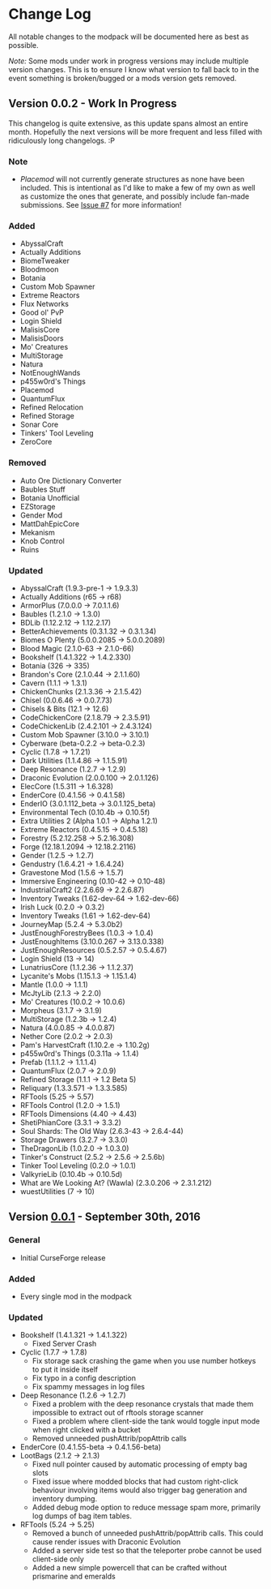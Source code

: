 # Change Log
All notable changes to the modpack will be documented here as best as possible.

*Note:* Some mods under work in progress versions may include multiple version changes. This is to ensure I know what version to fall back to in the event something is broken/bugged or a mods version gets removed.

## Version 0.0.2 - Work In Progress
This changelog is quite extensive, as this update spans almost an entire month. Hopefully the next versions will be more frequent and less filled with ridiculously long changelogs. :P

### Note
- *Placemod* will not currently generate structures as none have been included. This is intentional as I'd like to make a few of my own as well as customize the ones that generate, and possibly include fan-made submissions. See [Issue #7](https://github.com/xlxAciDxlx/AcidPak2/issues/7) for more information!

### Added
- AbyssalCraft
- Actually Additions
- BiomeTweaker
- Bloodmoon
- Botania
- Custom Mob Spawner
- Extreme Reactors
- Flux Networks
- Good ol' PvP
- Login Shield
- MalisisCore
- MalisisDoors
- Mo' Creatures
- MultiStorage
- Natura
- NotEnoughWands
- p455w0rd's Things
- Placemod
- QuantumFlux
- Refined Relocation
- Refined Storage
- Sonar Core
- Tinkers' Tool Leveling
- ZeroCore

### Removed
- Auto Ore Dictionary Converter
- Baubles Stuff
- Botania Unofficial
- EZStorage
- Gender Mod
- MattDahEpicCore
- Mekanism
- Knob Control
- Ruins

### Updated
- AbyssalCraft (1.9.3-pre-1 -> 1.9.3.3)
- Actually Additions (r65 -> r68)
- ArmorPlus (7.0.0.0 -> 7.0.1.1.6)
- Baubles (1.2.1.0 -> 1.3.0)
- BDLib (1.12.2.12 -> 1.12.2.17)
- BetterAchievements (0.3.1.32 -> 0.3.1.34)
- Biomes O Plenty (5.0.0.2085 -> 5.0.0.2089)
- Blood Magic (2.1.0-63 -> 2.1.0-66)
- Bookshelf (1.4.1.322 -> 1.4.2.330)
- Botania (326 -> 335)
- Brandon's Core (2.1.0.44 -> 2.1.1.60)
- Cavern (1.1.1 -> 1.3.1)
- ChickenChunks (2.1.3.36 -> 2.1.5.42)
- Chisel (0.0.6.46 -> 0.0.7.73)
- Chisels & Bits (12.1 -> 12.6)
- CodeChickenCore (2.1.8.79 -> 2.3.5.91)
- CodeChickenLib (2.4.2.101 -> 2.4.3.124)
- Custom Mob Spawner (3.10.0 -> 3.10.1)
- Cyberware (beta-0.2.2 -> beta-0.2.3)
- Cyclic (1.7.8 -> 1.7.21)
- Dark Utilities (1.1.4.86 -> 1.1.5.91)
- Deep Resonance (1.2.7 -> 1.2.9)
- Draconic Evolution (2.0.0.100 -> 2.0.1.126)
- ElecCore (1.5.311 -> 1.6.328)
- EnderCore (0.4.1.56 -> 0.4.1.58)
- EnderIO (3.0.1.112_beta -> 3.0.1.125_beta)
- Environmental Tech (0.10.4b -> 0.10.5f)
- Extra Utilities 2 (Alpha 1.0.1 -> Alpha 1.2.1)
- Extreme Reactors (0.4.5.15 -> 0.4.5.18)
- Forestry (5.2.12.258 -> 5.2.16.308)
- Forge (12.18.1.2094 -> 12.18.2.2116)
- Gender (1.2.5 -> 1.2.7)
- Gendustry (1.6.4.21 -> 1.6.4.24)
- Gravestone Mod (1.5.6 -> 1.5.7)
- Immersive Engineering (0.10-42 -> 0.10-48)
- IndustrialCraft2 (2.2.6.69 -> 2.2.6.87)
- Inventory Tweaks (1.62-dev-64 -> 1.62-dev-66)
- Irish Luck (0.2.0 -> 0.3.2)
- Inventory Tweaks (1.61 -> 1.62-dev-64)
- JourneyMap (5.2.4 -> 5.3.0b2)
- JustEnoughForestryBees (1.0.3 -> 1.0.4)
- JustEnoughItems (3.10.0.267 -> 3.13.0.338)
- JustEnoughResources (0.5.2.57 -> 0.5.4.67)
- Login Shield (13 -> 14)
- LunatriusCore (1.1.2.36 -> 1.1.2.37)
- Lycanite's Mobs (1.15.1.3 -> 1.15.1.4)
- Mantle (1.0.0 -> 1.1.1)
- McJtyLib (2.1.3 -> 2.2.0)
- Mo' Creatures (10.0.2 -> 10.0.6)
- Morpheus (3.1.7 -> 3.1.9)
- MultiStorage (1.2.3b -> 1.2.4)
- Natura (4.0.0.85 -> 4.0.0.87)
- Nether Core (2.0.2 -> 2.0.3)
- Pam's HarvestCraft (1.10.2.e -> 1.10.2g)
- p455w0rd's Things (0.3.11a -> 1.1.4)
- Prefab (1.1.1.2 -> 1.1.1.4)
- QuantumFlux (2.0.7 -> 2.0.9)
- Refined Storage (1.1.1 -> 1.2 Beta 5)
- Reliquary (1.3.3.571 -> 1.3.3.585)
- RFTools (5.25 -> 5.57)
- RFTools Control (1.2.0 -> 1.5.1)
- RFTools Dimensions (4.40 -> 4.43)
- ShetiPhianCore (3.3.1 -> 3.3.2)
- Soul Shards: The Old Way (2.6.3-43 -> 2.6.4-44)
- Storage Drawers (3.2.7 -> 3.3.0)
- TheDragonLib (1.0.2.0 -> 1.0.3.0)
- Tinker's Construct (2.5.2 -> 2.5.6 -> 2.5.6b)
- Tinker Tool Leveling (0.2.0 -> 1.0.1)
- ValkyrieLib (0.10.4b -> 0.10.5d)
- What are We Looking At? (Wawla) (2.3.0.206 -> 2.3.1.212)
- wuestUtilities (7 -> 10)

## Version [0.0.1](https://minecraft.curseforge.com/projects/acidpak-2/files/2333257) - September 30th, 2016
### General
- Initial CurseForge release

### Added
- Every single mod in the modpack

### Updated
- Bookshelf (1.4.1.321 -> 1.4.1.322)
  - Fixed Server Crash
- Cyclic (1.7.7 -> 1.7.8)
  - Fix storage sack crashing the game when you use number hotkeys to put it inside itself
  - Fix typo in a config description
  - Fix spammy messages in log files
- Deep Resonance (1.2.6 -> 1.2.7)
  - Fixed a problem with the deep resonance crystals that made them impossible to extract out of rftools storage scanner
  - Fixed a problem where client-side the tank would toggle input mode when right clicked with a bucket
  - Removed unneeded pushAttrib/popAttrib calls
- EnderCore (0.4.1.55-beta -> 0.4.1.56-beta)
- LootBags (2.1.2 -> 2.1.3)
  - Fixed null pointer caused by automatic processing of empty bag slots
  - Fixed issue where modded blocks that had custom right-click behaviour involving items would also trigger bag generation and inventory dumping.
  - Added debug mode option to reduce message spam more, primarily log dumps of bag item tables.
- RFTools (5.24 -> 5.25)
  - Removed a bunch of unneeded pushAttrib/popAttrib calls. This could cause render issues with Draconic Evolution
  - Added a server side test so that the teleporter probe cannot be used client-side only
  - Added a new simple powercell that can be crafted without prismarine and emeralds
